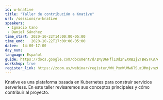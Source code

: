 ```yaml
---
id: w-knative
title: "Taller de contribución a Knative"
url: /sessions/w-knative
speakers:
 - Ignacio Cano
 - Daniel Sánchez
time_start: 2020-10-22T14:00:00-05:00
time_end:   2020-10-22T17:00:00-05:00
datee:  14:00-17:00
day_num: 
language: Español
guide: https://docs.google.com/document/d/1MyD6Hfl1Od2nEXRB2j2TBeSTK87etPl9k8ltqXeiBwY/edit?usp=sharing
workshop: true
register_link: https://zoom.us/webinar/register/WN_PxnWUMwKTSucJMmjvnzO7Q
---
```


Knative es una plataforma basada en Kubernetes para construir servicios serverless. En este taller revisaremos sus conceptos principales y cómo contribuir al proyecto.